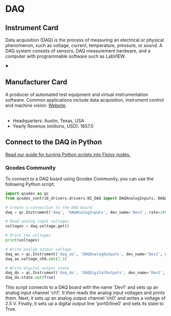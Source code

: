
# DAQ

## Instrument Card

Data acquisition (DAQ) is the process of measuring an electrical or physical phenomenon, such as voltage, current, temperature, pressure, or sound. A DAQ system consists of sensors, DAQ measurement hardware, and a computer with programmable software such as LabVIEW.

<details open>
<summary><h2>Manufacturer Card</h2></summary>
A producer of automated test equipment and virtual instrumentation software. Common applications include data acquisition, instrument control and machine vision. <a href=https://www.ni.com/en-ca.html>Website</a>.
<br></br>
<ul>
  <li>Headquarters: Austin, Texas, USA</li>
  <li>Yearly Revenue (millions, USD): 1657.0</li>
</ul>
</details>

## Connect to the DAQ in Python

[Read our guide for turning Python scripts into Flojoy nodes.](https://docs.flojoy.ai/custom-nodes/creating-custom-node/)


### Qcodes Community

To connect to a DAQ board using Qcodes Community, you can use the following Python script:

```python
import qcodes as qc
from qcodes_contrib_drivers.drivers.NI_DAQ import DAQAnalogInputs, DAQAnalogOutputs, DAQDigitalOutputs

# Create a connection to the DAQ board
daq = qc.Instrument('daq', 'DAQAnalogInputs', dev_name='Dev1', rate=1000, channels={'ch1': 0})

# Read analog input voltages
voltages = daq.voltage.get()

# Print the voltages
print(voltages)

# Write analog output voltage
daq_ao = qc.Instrument('daq_ao', 'DAQAnalogOutputs', dev_name='Dev1', channels={'ch0': 0})
daq_ao.voltage_ch0.set(2.5)

# Write digital output state
daq_do = qc.Instrument('daq_do', 'DAQDigitalOutputs', dev_name='Dev1', lines=['port0/line0'])
daq_do.state.set(True)
```

This script connects to a DAQ board with the name 'Dev1' and sets up an analog input channel 'ch1'. It then reads the analog input voltages and prints them. Next, it sets up an analog output channel 'ch0' and writes a voltage of 2.5 V. Finally, it sets up a digital output line 'port0/line0' and sets its state to True.

